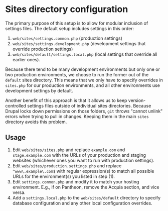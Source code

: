 # Sites directory configuration

The primary purpose of this setup is to allow for modular inclusion of settings
files. The default setup includes settings in this order:

1.  `web/sites/settings.common.php` (production settings)
1.  `web/sites/settings.development.php` (development settings that override production settings)
1.  `web/sites/default/settings.local.php` (local settings that override all earlier ones).

Because there tend to be many development environments but only one or two
production environments, we choose to run the former out of the `default` sites
directory. This means that we only have to specify overrides in `sites.php` for
our production environments, and all other environments use development settings
by default.

Another benefit of this approach is that it allows us to keep version-controlled
settings files outside of individual sites directories. Because Drupal locks
down permissions on those folders, `git` throws "cannot unlink" errors when
trying to pull in changes. Keeping them in the main `sites` directory avoids
this problem.

## Usage

1.  Edit `web/sites/sites.php` and replace `example.com` and `stage.example.com`
    with the URLs of your production and staging websites (whichever ones you
    want to run with production settings).
1.  Edit `web/sites/production.settings.php` and replace `^www\.example\.com$`
    with regular expression(s) to match all possible URLs for the environment(s)
    you listed in step (1).
1.  Edit `settings.common.php` and modify it to match your hosting environment.
    E.g., if on Pantheon, remove the Acquia section, and vice versa.
1.  Add a `settings.local.php` to the `web/sites/default` directory to specify
    database configuration and any other local configuration overrides.
